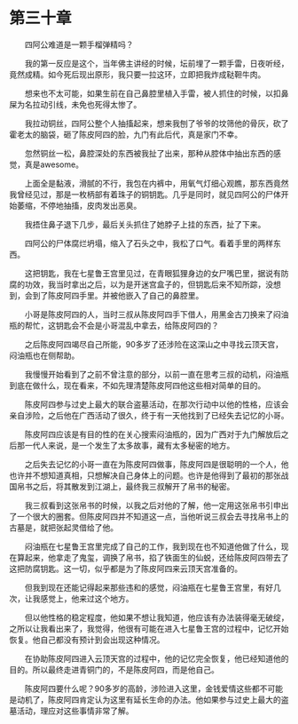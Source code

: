 # 第三十章


　　四阿公难道是一颗手榴弹精吗？

　　我的第一反应是这个，当年佛主讲经的时候，坛前埋了一颗手雷，日夜听经，竟然成精。如今死后现出原形，我只要一拉这环，立即把我炸成鞑靼牛肉。

　　想来也不太可能，如果生前在自己鼻腔里植入手雷，被人抓住的时候，以扣鼻屎为名拉动引线，未免也死得太惨了。

　　我拉动铜丝，四阿公整个人抽搐起来，想来我刨了爷爷的坟筛他的骨灰，砍了霍老太的脑袋，砸了陈皮阿四的脸，九门有此后代，真是家门不幸。

　　忽然铜丝一松，鼻腔深处的东西被我扯了出来，那种从腔体中抽出东西的感觉，真是awesome。

　　上面全是黏液，滑腻的不行，我包在内裤中，用氧气灯细心观瞧，那东西竟然我曾经见过，那是一枚柄部有着珠子的铜钥匙。几乎是同时，就见四阿公的尸体开始萎缩，不停地抽搐，皮肉发出恶臭。

　　我捂住鼻子退下几步，最后关头抓住了她脖子上挂的东西，扯了下来。

　　四阿公的尸体腐烂坍塌，缩入了石头之中，我松了口气。看着手里的两样东西。

　　这把钥匙，我在七星鲁王宫里见过，在青眼狐狸身边的女尸嘴巴里，据说有防腐的功效，我当时拿出之后，以为是开迷宫盒子的，但钥匙后来不知所踪，没想到，会到了陈皮阿四手里。并被他嵌入了自己的鼻腔里。

　　小哥是陈皮阿四的人，当时三叔从陈皮阿四手下借人，用黑金古刀换来了闷油瓶的帮忙，这钥匙会不会是小哥混乱中拿去，给陈皮阿四的？

　　之后陈皮阿四竭尽自己所能，90多岁了还涉险在这深山之中寻找云顶天宫，闷油瓶也在侧帮助。

　　我慢慢开始看到了之前不曾注意的部分，以前一直在思考三叔的动机，闷油瓶到底在做什么，现在看来，不如先理清楚陈皮阿四他这些相对简单的目的。

　　陈皮阿四参与过史上最大的联合盗墓活动，在那次行动中以他的性格，应该会亲自涉险，之后他在广西活动了很久，终于有一天他找到了已经失去记忆的小哥。

　　陈皮阿四应该是有目的性的在关心搜索闷油瓶的，因为广西对于九门解放后之后那一代人来说，是一个发生了太多故事，藏有太多秘密的地方。

　　之后失去记忆的小哥一直在为陈皮阿四做事，陈皮阿四是很聪明的一个人，他也许并不想知道真相，只想解决自己身体上的问题。也许是他得到了最初的那张战国帛书之后，将其散发到江湖上，最终我三叔解开了帛书的秘密。

　　我三叔看到这张帛书的时候，以我之后对他的了解，他一定用这张帛书引申出了一个很大的圈套。但陈皮阿四并不知道这一点，当他听说三叔会去寻找帛书上的古墓是，就把张起灵借给了他。

　　闷油瓶在七星鲁王宫里完成了自己的工作，我到现在也不知道他做了什么，现在算起来，他拿走了鬼玺，调换了帛书，掐了铁面生的仙蜕，还给陈皮阿四带去了这把防腐钥匙。这一切，似乎都是为了陈皮阿四来云顶天宫准备的。

　　但我到现在还能记得起来那些违和的感觉，闷油瓶在七星鲁王宫里，有好几次，让我感觉上，他来过这个地方。

　　但以他性格的稳定程度，他如果不想让我知道，他应该有办法装得毫无破绽，之所以让我看出来了，我觉得，他很有可能在进入七星鲁王宫的过程中，记忆开始恢复。他自己都没有预计到会出现这种情况。

　　在协助陈皮阿四进入云顶天宫的过程中，他的记忆完全恢复，他已经知道他的目的。所以最终走进青铜门的，不是陈皮阿四，而是他自己。

　　陈皮阿四要什么呢？90多岁的高龄，涉险进入这里，金钱爱情这些都不可能是动机了，陈皮阿四肯定认为这里有延长生命的办法。他如果参与过史上最大的盗墓活动，理应对这些事情非常了解。


